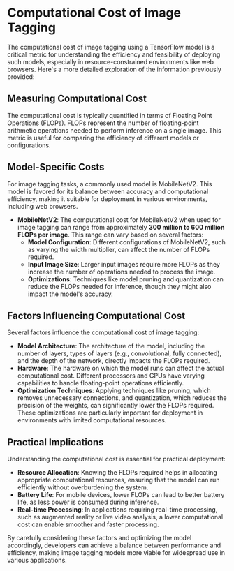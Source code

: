 # Computational Cost of Image Tagging

The computational cost of image tagging using a TensorFlow model is a critical metric for understanding the efficiency and feasibility of deploying such models, especially in resource-constrained environments like web browsers. Here's a more detailed exploration of the information previously provided:

## Measuring Computational Cost

The computational cost is typically quantified in terms of Floating Point Operations (FLOPs). FLOPs represent the number of floating-point arithmetic operations needed to perform inference on a single image. This metric is useful for comparing the efficiency of different models or configurations.

## Model-Specific Costs

For image tagging tasks, a commonly used model is MobileNetV2. This model is favored for its balance between accuracy and computational efficiency, making it suitable for deployment in various environments, including web browsers.

- **MobileNetV2**: The computational cost for MobileNetV2 when used for image tagging can range from approximately **300 million to 600 million FLOPs per image**. This range can vary based on several factors:
  - **Model Configuration**: Different configurations of MobileNetV2, such as varying the width multiplier, can affect the number of FLOPs required.
  - **Input Image Size**: Larger input images require more FLOPs as they increase the number of operations needed to process the image.
  - **Optimizations**: Techniques like model pruning and quantization can reduce the FLOPs needed for inference, though they might also impact the model's accuracy.

## Factors Influencing Computational Cost

Several factors influence the computational cost of image tagging:

- **Model Architecture**: The architecture of the model, including the number of layers, types of layers (e.g., convolutional, fully connected), and the depth of the network, directly impacts the FLOPs required.
- **Hardware**: The hardware on which the model runs can affect the actual computational cost. Different processors and GPUs have varying capabilities to handle floating-point operations efficiently.
- **Optimization Techniques**: Applying techniques like pruning, which removes unnecessary connections, and quantization, which reduces the precision of the weights, can significantly lower the FLOPs required. These optimizations are particularly important for deployment in environments with limited computational resources.

## Practical Implications

Understanding the computational cost is essential for practical deployment:

- **Resource Allocation**: Knowing the FLOPs required helps in allocating appropriate computational resources, ensuring that the model can run efficiently without overburdening the system.
- **Battery Life**: For mobile devices, lower FLOPs can lead to better battery life, as less power is consumed during inference.
- **Real-time Processing**: In applications requiring real-time processing, such as augmented reality or live video analysis, a lower computational cost can enable smoother and faster processing.

By carefully considering these factors and optimizing the model accordingly, developers can achieve a balance between performance and efficiency, making image tagging models more viable for widespread use in various applications.

